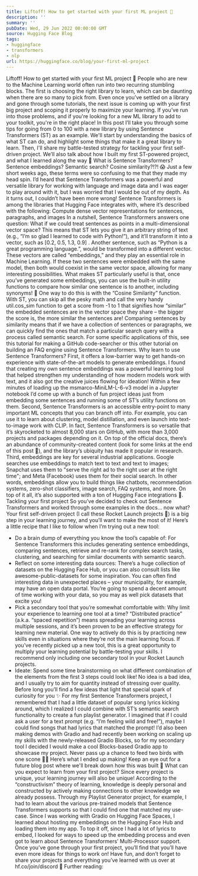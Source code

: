 ```yaml
---
title: Liftoff! How to get started with your first ML project 🚀
description: ''
summary: ''
pubDate: Wed, 29 Jun 2022 00:00:00 GMT
source: Hugging Face Blog
tags:
- huggingface
- transformers
- nlp
url: https://huggingface.co/blog/your-first-ml-project
---
```


Liftoff! How to get started with your first ML project 🚀
People who are new to the Machine Learning world often run into two recurring stumbling blocks. The first is choosing the right library to learn, which can be daunting when there are so many to pick from. Even once you’ve settled on a library and gone through some tutorials, the next issue is coming up with your first big project and scoping it properly to maximize your learning. If you’ve run into those problems, and if you're looking for a new ML library to add to your toolkit, you're in the right place!
In this post I’ll take you through some tips for going from 0 to 100 with a new library by using Sentence Transformers (ST) as an example. We'll start by understanding the basics of what ST can do, and highlight some things that make it a great library to learn. Then, I'll share my battle-tested strategy for tackling your first self-driven project. We’ll also talk about how I built my first ST-powered project, and what I learned along the way 🥳
What is Sentence Transformers?
Sentence embeddings? Semantic search? Cosine similarity?!?! 😱 Just a few short weeks ago, these terms were so confusing to me that they made my head spin. I’d heard that Sentence Transformers was a powerful and versatile library for working with language and image data and I was eager to play around with it, but I was worried that I would be out of my depth. As it turns out, I couldn’t have been more wrong!
Sentence Transformers is among the libraries that Hugging Face integrates with, where it’s described with the following:
Compute dense vector representations for sentences, paragraphs, and images
In a nutshell, Sentence Transformers answers one question: What if we could treat sentences as points in a multi-dimensional vector space? This means that ST lets you give it an arbitrary string of text (e.g., “I’m so glad I learned to code with Python!”), and it’ll transform it into a vector, such as [0.2, 0.5, 1.3, 0.9]
. Another sentence, such as “Python is a great programming language.”, would be transformed into a different vector. These vectors are called “embeddings,” and they play an essential role in Machine Learning. If these two sentences were embedded with the same model, then both would coexist in the same vector space, allowing for many interesting possibilities.
What makes ST particularly useful is that, once you’ve generated some embeddings, you can use the built-in utility functions to compare how similar one sentence is to another, including synonyms! 🤯 One way to do this is with the “Cosine Similarity” function. With ST, you can skip all the pesky math and call the very handy util.cos_sim
function to get a score from -1 to 1 that signifies how “similar” the embedded sentences are in the vector space they share – the bigger the score is, the more similar the sentences are!
Comparing sentences by similarity means that if we have a collection of sentences or paragraphs, we can quickly find the ones that match a particular search query with a process called semantic search. For some specific applications of this, see this tutorial for making a GitHub code-searcher or this other tutorial on building an FAQ engine using Sentence Transformers.
Why learn to use Sentence Transformers?
First, it offers a low-barrier way to get hands-on experience with state-of-the-art models to generate embeddings. I found that creating my own sentence embeddings was a powerful learning tool that helped strengthen my understanding of how modern models work with text, and it also got the creative juices flowing for ideation! Within a few minutes of loading up the msmarco-MiniLM-L-6-v3 model in a Jupyter notebook I’d come up with a bunch of fun project ideas just from embedding some sentences and running some of ST’s utility functions on them.
Second, Sentence Transformers is an accessible entry-point to many important ML concepts that you can branch off into. For example, you can use it to learn about clustering, model distillation, and even launch into text-to-image work with CLIP. In fact, Sentence Transformers is so versatile that it’s skyrocketed to almost 8,000 stars on GitHub, with more than 3,000 projects and packages depending on it. On top of the official docs, there’s an abundance of community-created content (look for some links at the end of this post 👀), and the library’s ubiquity has made it popular in research.
Third, embeddings are key for several industrial applications. Google searches use embeddings to match text to text and text to images; Snapchat uses them to "serve the right ad to the right user at the right time"; and Meta (Facebook) uses them for their social search. In other words, embeddings allow you to build things like chatbots, recommendation systems, zero-shot classifiers, image search, FAQ systems, and more.
On top of it all, it’s also supported with a ton of Hugging Face integrations 🤗.
Tackling your first project
So you’ve decided to check out Sentence Transformers and worked through some examples in the docs… now what? Your first self-driven project (I call these Rocket Launch projects 🚀) is a big step in your learning journey, and you’ll want to make the most of it! Here’s a little recipe that I like to follow when I’m trying out a new tool:
- Do a brain dump of everything you know the tool’s capable of: For Sentence Transformers this includes generating sentence embeddings, comparing sentences, retrieve and re-rank for complex search tasks, clustering, and searching for similar documents with semantic search.
- Reflect on some interesting data sources: There’s a huge collection of datasets on the Hugging Face Hub, or you can also consult lists like awesome-public-datasets for some inspiration. You can often find interesting data in unexpected places – your municipality, for example, may have an open data portal. You’re going to spend a decent amount of time working with your data, so you may as well pick datasets that excite you!
- Pick a secondary tool that you’re somewhat comfortable with: Why limit your experience to learning one tool at a time? “Distributed practice” (a.k.a. “spaced repetition”) means spreading your learning across multiple sessions, and it’s been proven to be an effective strategy for learning new material. One way to actively do this is by practicing new skills even in situations where they’re not the main learning focus. If you’ve recently picked up a new tool, this is a great opportunity to multiply your learning potential by battle-testing your skills. I recommend only including one secondary tool in your Rocket Launch projects.
- Ideate: Spend some time brainstorming on what different combination of the elements from the first 3 steps could look like! No idea is a bad idea, and I usually try to aim for quantity instead of stressing over quality. Before long you’ll find a few ideas that light that special spark of curiosity for you ✨
For my first Sentence Transformers project, I remembered that I had a little dataset of popular song lyrics kicking around, which I realized I could combine with ST’s semantic search functionality to create a fun playlist generator. I imagined that if I could ask a user for a text prompt (e.g. “I’m feeling wild and free!”), maybe I could find songs that had lyrics that matched the prompt! I’d also been making demos with Gradio and had recently been working on scaling up my skills with the newly-released Gradio Blocks, so for my secondary tool I decided I would make a cool Blocks-based Gradio app to showcase my project. Never pass up a chance to feed two birds with one scone 🦆🐓
Here’s what I ended up making! Keep an eye out for a future blog post where we'll break down how this was built 👀
What can you expect to learn from your first project?
Since every project is unique, your learning journey will also be unique! According to the “constructivism” theory of learning, knowledge is deeply personal and constructed by actively making connections to other knowledge we already possess. Through my Playlist Generator project, for example, I had to learn about the various pre-trained models that Sentence Transformers supports so that I could find one that matched my use-case. Since I was working with Gradio on Hugging Face Spaces, I learned about hosting my embeddings on the Hugging Face Hub and loading them into my app. To top it off, since I had a lot of lyrics to embed, I looked for ways to speed up the embedding process and even got to learn about Sentence Transformers’ Multi-Processor support.
Once you’ve gone through your first project, you’ll find that you’ll have even more ideas for things to work on! Have fun, and don’t forget to share your projects and everything you’ve learned with us over at hf.co/join/discord 🤗
Further reading: